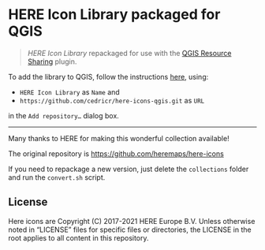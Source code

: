 # HERE Icon Library packaged for QGIS

> *HERE Icon Library* repackaged for use with the [QGIS Resource Sharing](https://qgis-contribution.github.io/QGIS-ResourceSharing/) plugin.

To add the library to QGIS, follow the instructions [here](https://qgis-contribution.github.io/QGIS-ResourceSharing/usage/adding-repository.html), using:
- `HERE Icon Library` as `Name` and 
- `https://github.com/cedricr/here-icons-qgis.git` as `URL` 

in the `Add repository…` dialog box.

--- 
Many thanks to HERE for making this wonderful collection available!

The original repository is https://github.com/heremaps/here-icons

If you need to repackage a new version, just delete the `collections` folder and run the `convert.sh` script.


## License
Here icons are Copyright (C) 2017-2021 HERE Europe B.V. Unless otherwise noted in “LICENSE” files for specific files or directories, the LICENSE in the root applies to all content in this repository.
